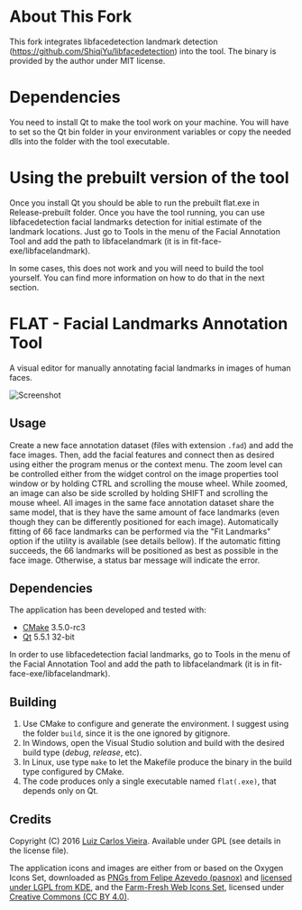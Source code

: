 # About This Fork

This fork integrates libfacedetection landmark detection (https://github.com/ShiqiYu/libfacedetection) into the tool. The binary is provided by the author under MIT license.

# Dependencies

You need to install Qt to make the tool work on your machine. You will have to set so the Qt bin folder in your environment variables or copy the needed dlls into the folder with the tool executable.

# Using the prebuilt version of the tool

Once you install Qt you should be able to run the prebuilt flat.exe in Release-prebuilt folder. Once you have the tool running, you can use libfacedetection facial landmarks detection for initial estimate of the landmark locations. Just go to Tools in the menu of the Facial Annotation Tool and add the path to libfacelandmark (it is in fit-face-exe/libfacelandmark). 

In some cases, this does not work and you will need to build the tool yourself. You can find more information on how to do that in the next section.

# FLAT - Facial Landmarks Annotation Tool

A visual editor for manually annotating facial landmarks in images of human faces.

![Screenshot](screenshot.png)

## Usage

Create a new face annotation dataset (files with extension `.fad`) and add the face images. Then, add the facial features and connect then as desired using either the program menus or the context menu. The zoom level can be controlled either from the widget control on the image properties tool window or by holding CTRL and scrolling the mouse wheel. While zoomed, an image can also be side scrolled by holding SHIFT and scrolling the mouse wheel. All images in the same face annotation dataset share the same model, that is they have the same amount of face landmarks (even though they can be differently positioned for each image). Automatically fitting of 66 face landmarks can be performed via the "Fit Landmarks" option if the utility is available (see details bellow). If the automatic fitting succeeds, the 66 landmarks will be positioned as best as possible in the face image. Otherwise, a status bar message will indicate the error.

## Dependencies

The application has been developed and tested with:

- [CMake](https://cmake.org/) 3.5.0-rc3
- [Qt](http://www.qt.io/) 5.5.1 32-bit

In order to use libfacedetection facial landmarks, go to Tools in the menu of the Facial Annotation Tool and add the path to 
libfacelandmark (it is in fit-face-exe/libfacelandmark). 

## Building

1. Use CMake to configure and generate the environment. I suggest using the folder `build`, since it is the one ignored by gitignore.
2. In Windows, open the Visual Studio solution and build with the desired build type (*debug*, *release*, etc).
3. In Linux, use type `make` to let the Makefile produce the binary in the build type configured by CMake.
4. The code produces only a single executable named `flat(.exe)`, that depends only on Qt. 

## Credits

Copyright (C) 2016 [Luiz Carlos Vieira](http://www.luiz.vieira.nom.br). Available under GPL (see details in the license file).

The application icons and images are either from or based on the Oxygen Icons Set, downloaded as [PNGs from Felipe Azevedo (pasnox)](https://github.com/pasnox/oxygen-icons-png) and [licensed under LGPL from KDE](https://techbase.kde.org/Projects/Oxygen/Licensing), and the [Farm-Fresh Web Icons Set](http://www.fatcow.com/free-icons), licensed under [Creative Commons (CC BY 4.0)](http://creativecommons.org/licenses/by/4.0/).
